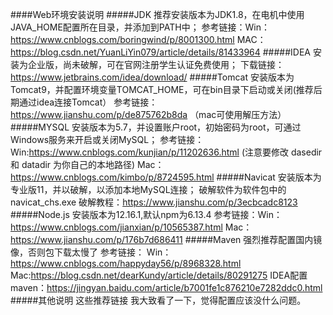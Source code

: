 ####Web环境安装说明
#####JDK 
推荐安装版本为JDK1.8，在电机中使用JAVA_HOME配置所在目录，并添加到PATH中；
参考链接：Win：https://www.cnblogs.com/boringwind/p/8001300.html
        MAC：https://blog.csdn.net/YuanLiYin079/article/details/81433964
#####IDEA
安装为企业版，尚未破解，可在官网注册学生认证免费使用；
下载链接：https://www.jetbrains.com/idea/download/
#####Tomcat
安装版本为Tomcat9，并配置环境变量TOMCAT_HOME，可在bin目录下启动或关闭(推荐后期通过idea连接Tomcat）
参考链接：https://www.jianshu.com/p/de875762b8da  （mac可使用解压方法）
#####MYSQL
安装版本为5.7，并设置账户root，初始密码为root，可通过Windows服务来开启或关闭MySQL；
参考链接：Win:https://www.cnblogs.com/kunjian/p/11202636.html   (注意要修改  dasedir  和 datadir 为你自己的本地路径)
        Mac：https://www.cnblogs.com/kimbo/p/8724595.html
#####Navicat
安装版本为专业版11，并以破解，以添加本地MySQL连接；
破解软件为软件包中的navicat_chs.exe
破解教程：https://www.jianshu.com/p/3ecbcadc8123
#####Node.js
安装版本为12.16.1,默认npm为6.13.4
参考链接：Win： https://www.cnblogs.com/jianxian/p/10565387.html
        Mac： https://www.jianshu.com/p/176b7d686411
#####Maven
强烈推荐配置国内镜像，否则包下载太慢了
参考链接： Win： https://www.cnblogs.com/happyday56/p/8968328.html
         Mac:https://blog.csdn.net/dearKundy/article/details/80291275
IDEA配置maven：https://jingyan.baidu.com/article/b7001fe1c876210e7282ddc0.html
#####其他说明
这些推荐链接 我大致看了一下，觉得配置应该没什么问题。